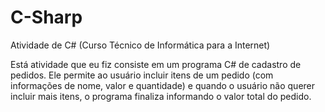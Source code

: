 # C-Sharp
Atividade de C# (Curso Técnico de Informática para a Internet)

Está atividade que eu fiz consiste em um programa C# de cadastro de pedidos. 
Ele permite ao usuário incluir itens de um pedido (com informações de nome, valor e quantidade) e 
quando o usuário não querer incluir mais itens, o programa finaliza informando o valor total do pedido.
